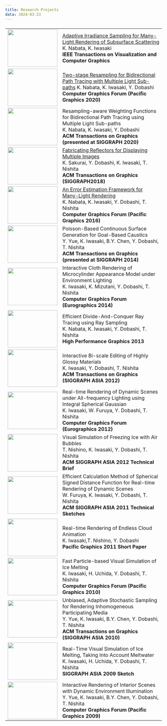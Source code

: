 ```yaml
---
title: Research Projects
data: 2024-03-23
---
```


###
<style>
td {
height: 120px;
text-align: left;
vertical-align: middle;
}
</style>
<script src="https://kit.fontawesome.com/429fe8bdbc.js" crossorigin="anonymous"></script>

<table>
<tbody><tr>

<td width="20%" >
<img src="./img/tvcg2021.png" width="160" height="120">
</td>
<!--- <td width="640" height="120" vertical-alignvalign="top"> -->
<td width="80%">
<a href="">Adaptive Irradiance Sampling for Many-Light Rendering of Subsurface Scattering </a><br>
K. Nabata, K. Iwasaki <br>
<b>IEEE Transactions on Visualization and Computer Graphics </b> <br>
<i class="fa-solid fa-file-pdf"></i><a href="./tvcg21/"><i class="fa-solid fa-globe"></i></a>
</td>
</tr>

<tr>
<td width="20%">
<img src="./img/pg2020.jpg" width="160" height="120">
</td>
<td width="80%" height="120">
<a href="https://web.wakayama-u.ac.jp/~iwasaki/project/tsrbpt">
Two-stage Resampling for Bidirectional Path Tracing with Multiple Light Sub-paths</a>
K. Nabata, K. Iwasaki, Y. Dobashi<br>
<b> Computer Graphics Forum (Pacific Graphics 2020) </b><br>
<a href="./cgf20/"><i class="fa-solid fa-file-pdf"></i></a>
<a href="https://onlinelibrary.wiley.com/doi/abs/10.1111/cgf.14139"<i class="fa-solid fa-globe"></i></a>
</td>
</tr>
<tr>
<td width="20%">
<img src="./img/tog2020.png" align="center" width="160" height="120">
</td>
<td width="80%" height="120">
Resampling-aware Weighting Functions for Bidirectional Path Tracing using Multiple Light Sub-paths<br>
K. Nabata, K. Iwasaki, Y. Dobashi<br>
<b> ACM Transactions on Graphics (presented at SIGGRAPH 2020) </b>
</td>
</tr>
<tr>
<td width="20%">
<img src="./img/sig2018.jpg" align="center" width="160" height="120">
</td>
<td width="80%" height="120">
<a href="http://ksakurai.sakura.ne.jp/SG18/">
Fabricating Reflectors for Displaying Multiple Images</a> <br>
K. Sakurai, Y. Dobashi, K. Iwasaki, T. Nishita <br> 
<b>ACM Transactions on Graphics (SIGGRAPH2018) </b>
</td>
</tr>
<tr>
<td width="20%">
<img src="./img/pg2016.png" align="center" width="160" height="120">
</td>
<td width="80%" height="120">
<a href="https://web.wakayama-u.ac.jp/~iwasaki/project/manylight/">
An Error Estimation Framework for Many-Light Rendering</a> <br>
K. Nabata, K. Iwasaki, Y. Dobashi, T. Nishita <br>
<b>Computer Graphics Forum (Pacific Graphics 2016)</b>
</td>
</tr>
<tr>
<td width="20%">
<img src="./img/sig2014.jpg" align="center" width="160" height="120">
</td>
<td width="80%" height="120">
Poisson-Based Continuous Surface Generation for Goal-Based Caustics <br>
Y. Yue, K. Iwasaki, B.Y. Chen, Y. Dobashi, T. Nishita <br>
<b>ACM Transactions on Graphics (presented at SIGGRAPH 2014)</b>
</td>
</tr>
<tr>
<td width="20%">
<img src="./img/eg2014.jpg" align="center" width="160" height="120">
</td>
<td width="80%" height="120">
Interactive Cloth Rendering of Microcylinder Appearance Model under Environment Lighting <br>
K. Iwasaki, K. Mizutani, Y. Dobashi, T. Nishita <br>
<b>Computer Graphics Forum (Eurographics 2014)</b>
</td>
</tr>
<tr>
<td width="20%">
<img src="./img/HPG2013.jpg" align="center" width="160" height="120">
</td>
<td width="80%" height="120">
Efficient Divide-And-Conquer Ray Tracing using Ray Sampling <br>
K. Nabata, K. Iwasaki, Y. Dobashi, T. Nishita <br>
<b>High Performance Graphics 2013</b>
</td>
</tr>
<tr>
<td width="20%">
<img src="./img/SGA2012.jpg" align="center" width="160" height="120">
</td>
<td width="80%" height="120">
Interactive Bi-scale Editing of Highly Glossy Materials<br>
K. Iwasaki, Y. Dobashi, T. Nishita  <br>
<b>ACM Transactions on Graphics (SIGGRAPH ASIA 2012)</b>
</td>
</tr>
<tr>
<td width="20%">
<img src="./img/EG2012.jpg" align="center" width="160" height="120">
</td>
<td width="80%" height="120">
Real-time Rendering of Dynamic Scenes under All-frequency Lighting using Integral Spherical Gaussian <br>
K. Iwasaki, W. Furuya, Y. Dobashi, T. Nishita <br>
<b>Computer Graphics Forum (Eurographics 2012)</b>
</td>
</tr>
<tr>
<td width="20%">
<img src="./img/sig2012brief.png" align="center" width="160" height="120">
</td>
<td width="80%" height="120">
Visual Simulation of Freezing Ice with Air Bubbles <br>
T. Nishino, K. Iwasaki, Y. Dobashi, T. Nishita <br>
<b>ACM SIGGRAPH ASIA 2012 Technical Brief</b>
</td>
</tr>
<tr>
<td width="20%">
<img src="./img/sgasketch2011.jpg" align="center" width="160" height="120">
</td>
<td width="80%" height="120">
Efficient Calculation Method of Spherical Signed Distance Function for Real-time Rendering of Dynamic Scenes <br>
W. Furuya, K. Iwasaki, Y. Dobashi, T. Nishita <br>
<b>ACM SIGGRAPH ASIA 2011 Technical Sketches</b>
</td>
</tr>
<tr>
<td width="20%">
<img src="./img/PG11.jpg" width="160" height="120">
</td>
<td width="80%" height="120">
Real-time Rendering of Endless Cloud Animation <br>
K. Iwasaki,T. Nishino, Y. Dobashi <br>
<b>Pacific Graphics 2011 Short Paper </b>
</td>
</tr>
<tr>
<td width="20%">
<img src="./img/PG10.jpg" width="160" height="120">
</td>
<td width="80%" height="120">
Fast Particle-based Visual Simulation of Ice Melting <br>
K. Iwasaki, H. Uchida, Y. Dobashi, T. Nishita <br>
<b>Computer Graphics Forum (Pacific Graphics 2010)</b>
</td>
</tr>
<tr>
<td width="20%">
<img src="./img/siga2010.jpg" width="160" height="120">
</td>
<td width="80%" height="120">
Unbiased, Adaptive Stochastic Sampling for Rendering Inhomogeneous Participating Media <br>
Y. Yue, K. Iwasaki, B.Y. Chen, Y. Dobashi, T. Nishita <br>
<b>ACM Transactions on Graphics (SIGGRAPH ASIA 2010)</b>
</td>
</tr>
<tr>
<td width="20%">
<img src="./img/SIGASIA09.jpg" width="160" height="120">
</td>
<td width="80%" height="120">
Real-Time Visual Simulation of Ice Melting, Taking Into Account Meltwater <br>
K. Iwasaki, H. Uchida, Y. Dobashi, T. Nishita <br>
<b>SIGGRAPH ASIA 2009 Sketch</b>
</td>
</tr>
<tr>
<td width="20%">
<img src="./img/pg09.jpg" width="160" height="120">
</td>
<td width="80%" height="120">
Interactive Rendering of Interior Scenes with Dynamic Environment Illumination <br>
Y. Yue, K. Iwasaki, B.Y. Chen, Y. Dobashi, T. Nishita <br>
<b>Computer Graphics Forum (Pacific Graphics 2009)</b>
</td>
</tr>


</tbody>
</table>

